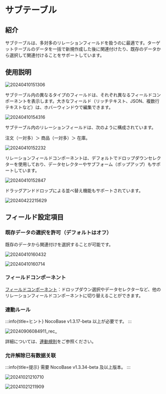 # サブテーブル

## 紹介

サブテーブルは、多対多のリレーションフィールドを扱うのに最適です。ターゲットテーブルのデータを一括で新規作成した後に関連付けたり、既存のデータから選択して関連付けることをサポートしています。

## 使用説明

![20240410151306](https://static-docs.nocobase.com/20240410151306.png)

サブテーブル内の異なるタイプのフィールドは、それぞれ異なるフィールドコンポーネントを表示します。大きなフィールド（リッチテキスト、JSON、複数行テキストなど）は、ホバーウィンドウで編集できます。

![20240410154316](https://static-docs.nocobase.com/20240410154316.png)

サブテーブル内のリレーションフィールドは、次のように構成されています。

注文（一対多）＞ 商品（一対多）＞ 在庫。

![20240410152232](https://static-docs.nocobase.com/20240410152232.png)

リレーションフィールドコンポーネントは、デフォルトでドロップダウンセレクターを使用しており、データセレクターやサブフォーム（ポップアップ）もサポートしています。

![20240410152847](https://static-docs.nocobase.com/20240410152847.png)

ドラッグアンドドロップによる並べ替え機能もサポートされています。

![20240422215629](https://static-docs.nocobase.com/20240422215629.gif)

## フィールド設定項目

### 既存データの選択を許可（デフォルトはオフ）

既存のデータから関連付けを選択することが可能です。

![20240410160432](https://static-docs.nocobase.com/20240410160432.png)

![20240410160714](https://static-docs.nocobase.com/20240410160714.png)

### フィールドコンポーネント

[フィールドコンポーネント](/handbook/ui/fields/association-field)：ドロップダウン選択やデータセレクターなど、他のリレーションフィールドコンポーネントに切り替えることができます。

### 連動ルール
:::info{title=ヒント}
NocoBase v1.3.17-beta 以上が必要です。
:::

![20240906084911_rec_](https://static-docs.nocobase.com/20240906084911_rec_.gif)

詳細については、[連動規則](/handbook/ui/blocks/block-settings/linkage-rule)をご参照ください。

### 允许解除已有数据关联

:::info{title=提示}
需要 NocoBase v1.3.34-beta 及以上版本。
:::

![20241021210710](https://static-docs.nocobase.com/20241021210710.png)

![20241021211909](https://static-docs.nocobase.com/20241021211909.png)

